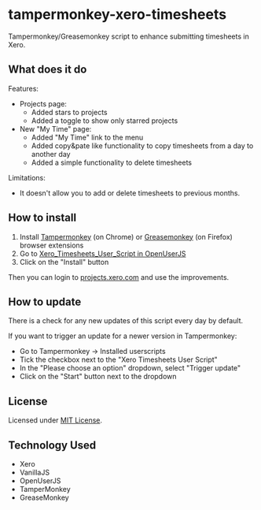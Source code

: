 # tampermonkey-xero-timesheets

Tampermonkey/Greasemonkey script to enhance submitting timesheets in Xero.

## What does it do

Features:

* Projects page:
  * Added stars to projects
  * Added a toggle to show only starred projects
* New "My Time" page:
  * Added "My Time" link to the menu
  * Added copy&pate like functionality to copy timesheets from a day to another day
  * Added a simple functionality to delete timesheets

Limitations:

* It doesn't allow you to add or delete timesheets to previous months.

## How to install

1. Install [Tampermonkey](https://chrome.google.com/webstore/detail/tampermonkey/dhdgffkkebhmkfjojejmpbldmpobfkfo?hl=en) (on Chrome) or [Greasemonkey](https://addons.mozilla.org/en-US/firefox/addon/greasemonkey/) (on Firefox) browser extensions
2. Go to [Xero_Timesheets_User_Script in OpenUserJS](https://openuserjs.org/scripts/mirogta/Xero_Timesheets_User_Script)
3. Click on the "Install" button

Then you can login to [projects.xero.com](https://projects.xero.com) and use the improvements.

## How to update

There is a check for any new updates of this script every day by default.

If you want to trigger an update for a newer version in Tampermonkey:

* Go to Tampermonkey -> Installed userscripts
* Tick the checkbox next to the "Xero Timesheets User Script"
* In the "Please choose an option" dropdown, select "Trigger update"
* Click on the "Start" button next to the dropdown

## License

Licensed under [MIT License](./LICENSE).

## Technology Used

* Xero
* VanillaJS
* OpenUserJS
* TamperMonkey
* GreaseMonkey
